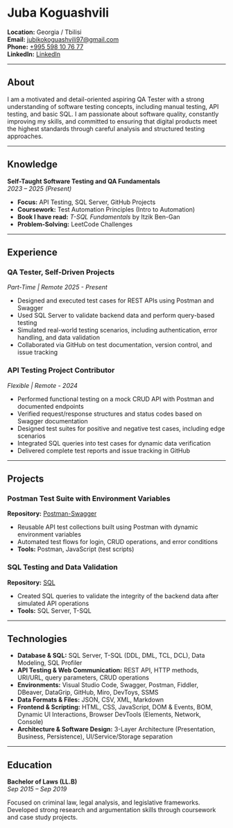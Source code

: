 # Juba Koguashvili

**Location:** Georgia / Tbilisi  
**Email:** [jubikokoguashvili97@gmail.com](mailto:jubikokoguashvili97@gmail.com)  
**Phone:** [+995 598 10 76 77](tel:+995598107677)  
**LinkedIn:** [LinkedIn](https://www.linkedin.com/in/jubakoguashvili/)  

---

## About

I am a motivated and detail-oriented aspiring QA Tester with a strong understanding of software testing concepts, including manual testing, API testing, and basic SQL. I am passionate about software quality, constantly improving my skills, and committed to ensuring that digital products meet the highest standards through careful analysis and structured testing approaches.

---

## Knowledge

**Self-Taught Software Testing and QA Fundamentals**  
_2023 – 2025 (Present)_

- **Focus:** API Testing, SQL Server, GitHub Projects  
- **Coursework:** Test Automation Principles (Intro to Automation)  
- **Book I have read:** *T-SQL Fundamentals* by Itzik Ben-Gan  
- **Problem-Solving:** LeetCode Challenges

---

## Experience

### QA Tester, Self-Driven Projects  
_Part-Time | Remote 2025 - Present_

- Designed and executed test cases for REST APIs using Postman and Swagger  
- Used SQL Server to validate backend data and perform query-based testing  
- Simulated real-world testing scenarios, including authentication, error handling, and data validation  
- Collaborated via GitHub on test documentation, version control, and issue tracking

### API Testing Project Contributor  
_Flexible | Remote - 2024_

- Performed functional testing on a mock CRUD API with Postman and documented endpoints  
- Verified request/response structures and status codes based on Swagger documentation  
- Designed test suites for positive and negative test cases, including edge scenarios  
- Integrated SQL queries into test cases for dynamic data verification  
- Delivered complete test reports and issue tracking in GitHub

---

## Projects

### Postman Test Suite with Environment Variables  
**Repository:** [Postman-Swagger](https://github.com/juba97/Postman-Swagger)

- Reusable API test collections built using Postman with dynamic environment variables  
- Automated test flows for login, CRUD operations, and error conditions  
- **Tools:** Postman, JavaScript (test scripts)

### SQL Testing and Data Validation  
**Repository:** [SQL](https://github.com/juba97/SQL)

- Created SQL queries to validate the integrity of the backend data after simulated API operations  
- **Tools:** SQL Server, T-SQL

---

## Technologies

- **Database & SQL:** SQL Server, T-SQL (DDL, DML, TCL, DCL), Data Modeling, SQL Profiler  
- **API Testing & Web Communication:** REST API, HTTP methods, URI/URL, query parameters, CRUD operations  
- **Environments:** Visual Studio Code, Swagger, Postman, Fiddler, DBeaver, DataGrip, GitHub, Miro, DevToys, SSMS  
- **Data Formats & Files:** JSON, CSV, XML, Markdown  
- **Frontend & Scripting:** HTML, CSS, JavaScript, DOM & Events, BOM, Dynamic UI Interactions, Browser DevTools (Elements, Network, Console)  
- **Architecture & Software Design:** 3-Layer Architecture (Presentation, Business, Persistence), UI/Service/Storage separation

---

## Education

**Bachelor of Laws (LL.B)**  
_Sep 2015 – Sep 2019_

Focused on criminal law, legal analysis, and legislative frameworks. Developed strong research and argumentation skills through coursework and case study projects.
